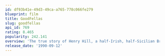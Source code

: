 ```yaml
---
id: df93b41e-49d3-49ca-a765-778c066fe279
blueprint: film
title: GoodFellas
slug: goodfellas
api_id: 769
rating: 8.465
popularity: 242.141
overview: 'The true story of Henry Hill, a half-Irish, half-Sicilian Brooklyn kid who is adopted by neighbourhood gangsters at an early age and climbs the ranks of a Mafia family under the guidance of Jimmy Conway.'
release_date: '1990-09-12'
---
```


